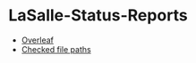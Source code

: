 # LaSalle-Status-Reports

* [Overleaf](https://www.overleaf.com/project/670fc88389caa7db2f24b)
* [Checked file paths](https://gitlab.cern.ch/lasalle/rad-lb02lbgammabr-obs/lb02lbgammabr)
